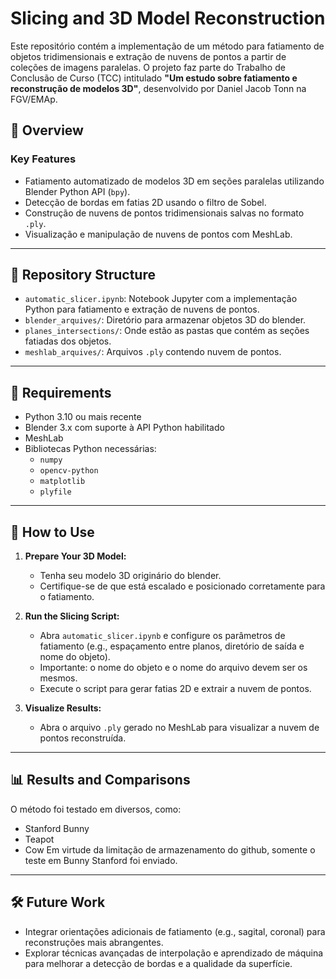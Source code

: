 # Slicing and 3D Model Reconstruction

Este repositório contém a implementação de um método para fatiamento de objetos tridimensionais e extração de nuvens de pontos a partir de coleções de imagens paralelas. O projeto faz parte do Trabalho de Conclusão de Curso (TCC) intitulado **"Um estudo sobre fatiamento e reconstrução de modelos 3D"**, desenvolvido por Daniel Jacob Tonn na FGV/EMAp.

## 📖 Overview

### Key Features
- Fatiamento automatizado de modelos 3D em seções paralelas utilizando Blender Python API (`bpy`).
- Detecção de bordas em fatias 2D usando o filtro de Sobel.
- Construção de nuvens de pontos tridimensionais salvas no formato `.ply`.
- Visualização e manipulação de nuvens de pontos com MeshLab.

---

## 📂 Repository Structure

- `automatic_slicer.ipynb`: Notebook Jupyter com a implementação Python para fatiamento e extração de nuvens de pontos.
- `blender_arquives/`: Diretório para armazenar objetos 3D do blender.
- `planes_intersections/`: Onde estão as pastas que contém as seções fatiadas dos objetos.
- `meshlab_arquives/`: Arquivos `.ply` contendo nuvem de pontos.

---

## 🔧 Requirements

- Python 3.10 ou mais recente
- Blender 3.x com suporte à API Python habilitado
- MeshLab
- Bibliotecas Python necessárias: 
  - `numpy`
  - `opencv-python`
  - `matplotlib`
  - `plyfile`

---

## 🚀 How to Use

1. **Prepare Your 3D Model:**
   - Tenha seu modelo 3D originário do blender.
   - Certifique-se de que está escalado e posicionado corretamente para o fatiamento.

2. **Run the Slicing Script:**
   - Abra `automatic_slicer.ipynb` e configure os parâmetros de fatiamento (e.g., espaçamento entre planos, diretório de saída e nome do objeto).
   - Importante: o nome do objeto e o nome do arquivo devem ser os mesmos.
   - Execute o script para gerar fatias 2D e extrair a nuvem de pontos.

3. **Visualize Results:**
   - Abra o arquivo `.ply` gerado no MeshLab para visualizar a nuvem de pontos reconstruída.

---

## 📊 Results and Comparisons

O método foi testado em diversos, como:
- Stanford Bunny
- Teapot
- Cow
Em virtude da limitação de armazenamento do github, somente o teste em Bunny Stanford foi enviado.
---

## 🛠️ Future Work

- Integrar orientações adicionais de fatiamento (e.g., sagital, coronal) para reconstruções mais abrangentes.
- Explorar técnicas avançadas de interpolação e aprendizado de máquina para melhorar a detecção de bordas e a qualidade da superfície.


